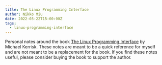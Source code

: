 ```yaml
---
title: The Linux Programming Interface
author: Nikko Miu
date: 2022-05-22T15:00:00Z
tags:
  - linux-programming-interface
---
```


Personal notes around the book
[The Linux Programming Interface](https://www.amazon.com/Linux-Programming-Interface-System-Handbook/dp/1593272200)
by Michael Kerrisk.
These notes are meant to be a quick reference for myself and are not meant to be a replacement for the book.
If you find these notes useful, please consider buying the book to support the author.
